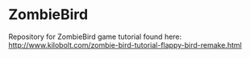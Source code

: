 ZombieBird
==========

Repository for ZombieBird game tutorial found here: http://www.kilobolt.com/zombie-bird-tutorial-flappy-bird-remake.html
